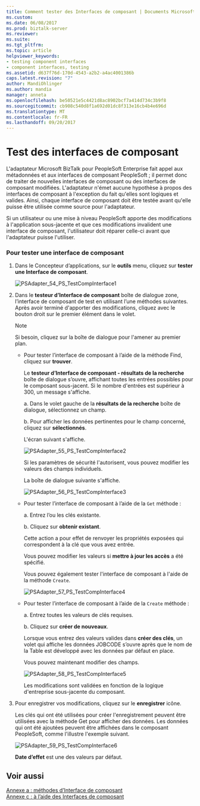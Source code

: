 ```yaml
---
title: Comment tester des Interfaces de composant | Documents Microsoft
ms.custom: 
ms.date: 06/08/2017
ms.prod: biztalk-server
ms.reviewer: 
ms.suite: 
ms.tgt_pltfrm: 
ms.topic: article
helpviewer_keywords:
- testing component interfaces
- component interfaces, testing
ms.assetid: d637f76d-170d-4543-a2b2-a4ac4001386b
caps.latest.revision: "7"
author: MandiOhlinger
ms.author: mandia
manager: anneta
ms.openlocfilehash: be50521e5c4421d8ac8902bcf7a414d734c3b9f8
ms.sourcegitcommit: cb908c540d8f1a692d01dc8f313e16cb4b4e696d
ms.translationtype: MT
ms.contentlocale: fr-FR
ms.lasthandoff: 09/20/2017
---
```

# <a name="how-to-test-component-interfaces"></a>Test des interfaces de composant
L'adaptateur Microsoft BizTalk pour PeopleSoft Enterprise fait appel aux métadonnées et aux interfaces de composant PeopleSoft ; il permet donc de traiter de nouvelles interfaces de composant ou des interfaces de composant modifiées. L'adaptateur n'émet aucune hypothèse à propos des interfaces de composant à l'exception du fait qu'elles sont logiques et valides. Ainsi, chaque interface de composant doit être testée avant qu'elle puisse être utilisée comme source pour l'adaptateur.  
  
 Si un utilisateur ou une mise à niveau PeopleSoft apporte des modifications à l'application sous-jacente et que ces modifications invalident une interface de composant, l'utilisateur doit réparer celle-ci avant que l'adaptateur puisse l'utiliser.  
  
### <a name="to-test-a-component-interface"></a>Pour tester une interface de composant  
  
1.  Dans le Concepteur d’applications, sur le **outils** menu, cliquez sur **tester une Interface de composant**.  
  
     ![](../core/media/psadapter-54-ps-testcompinterface1.gif "PSAdapter_54_PS_TestCompInterface1")  
  
2.  Dans le **testeur d’Interface de composant** boîte de dialogue zone, l’interface de composant de test en utilisant l’une méthodes suivantes. Après avoir terminé d'apporter des modifications, cliquez avec le bouton droit sur le premier élément dans le volet.  
  
    > [!NOTE]
    >  Si besoin, cliquez sur la boîte de dialogue pour l'amener au premier plan.  
  
    -   Pour tester l’interface de composant à l’aide de la méthode Find, cliquez sur **trouver**.  
  
         Le **testeur d’Interface de composant - résultats de la recherche** boîte de dialogue s’ouvre, affichant toutes les entrées possibles pour le composant sous-jacent. Si le nombre d'entrées est supérieur à 300, un message s'affiche.  
  
         a. Dans le volet gauche de la **résultats de la recherche** boîte de dialogue, sélectionnez un champ.  
  
         b. Pour afficher les données pertinentes pour le champ concerné, cliquez sur **sélectionnés**.  
  
         L'écran suivant s'affiche.  
  
         ![](../core/media/psadapter-55-ps-testcompinterface2.gif "PSAdapter_55_PS_TestCompInterface2")  
  
         Si les paramètres de sécurité l'autorisent, vous pouvez modifier les valeurs des champs individuels.  
  
         La boîte de dialogue suivante s'affiche.  
  
         ![](../core/media/psadapter-56-ps-testcompinterface3.gif "PSAdapter_56_PS_TestCompInterface3")  
  
    -   Pour tester l’interface de composant à l’aide de la `Get` méthode :  
  
         a. Entrez l’ou les clés existante.  
  
         b. Cliquez sur **obtenir existant**.  
  
         Cette action a pour effet de renvoyer les propriétés exposées qui correspondent à la clé que vous avez entrée.  
  
         Vous pouvez modifier les valeurs si **mettre à jour les accès** a été spécifié.  
  
         Vous pouvez également tester l'interface de composant à l'aide de la méthode `Create`.  
  
         ![](../core/media/psadapter-57-ps-testcompinterface4.gif "PSAdapter_57_PS_TestCompInterface4")  
  
    -   Pour tester l’interface de composant à l’aide de la `Create` méthode :  
  
         a. Entrez toutes les valeurs de clés requises.  
  
         b. Cliquez sur **créer de nouveaux**.  
  
         Lorsque vous entrez des valeurs valides dans **créer des clés**, un volet qui affiche les données JOBCODE s’ouvre après que le nom de la Table est développé avec les données par défaut en place.  
  
         Vous pouvez maintenant modifier des champs.  
  
         ![](../core/media/psadapter-58-ps-testcompinterface5.gif "PSAdapter_58_PS_TestCompInterface5")  
  
         Les modifications sont validées en fonction de la logique d'entreprise sous-jacente du composant.  
  
3.  Pour enregistrer vos modifications, cliquez sur le **enregistrer** icône.  
  
     Les clés qui ont été utilisées pour créer l'enregistrement peuvent être utilisées avec la méthode Get pour afficher des données. Les données qui ont été ajoutées peuvent être affichées dans le composant PeopleSoft, comme l'illustre l'exemple suivant.  
  
     ![](../core/media/psadapter-59-ps-testcompinterface6.gif "PSAdapter_59_PS_TestCompInterface6")  
  
     **Date d’effet** est une des valeurs par défaut.  
  
## <a name="see-also"></a>Voir aussi  
 [Annexe a : méthodes d’Interface de composant](../core/appendix-a-component-interface-methods.md)   
 [Annexe c : à l’aide des Interfaces de composant](../core/appendix-c-using-component-interfaces.md)
